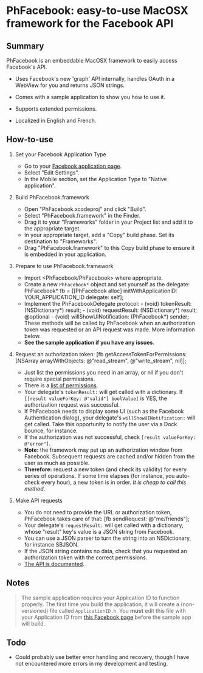 PhFacebook: easy-to-use MacOSX framework for the Facebook API
=============================================================

Summary
-------

PhFacebook is an embeddable MacOSX framework to easily access Facebook's API.

* Uses Facebook's new 'graph' API internally, handles OAuth in a WebView for you and returns JSON strings.

* Comes with a sample application to show you how to use it.

* Supports extended permissions.

* Localized in English and French.

How-to-use
----------

1.  Set your Facebook Application Type

    * Go to your [Facebook application page](http://www.facebook.com/developers/apps.php?app_id=YOUR_APP_ID).
    * Select "Edit Settings".
    * In the Mobile section, set the Application Type to "Native application".

2.  Build PhFacebook.framework

    * Open "PhFacebook.xcodeproj" and click "Build".
    * Select "PhFacebook.framework" in the Finder.
    * Drag it to your "Frameworks" folder in your Project list and add it to the appropriate target.
    * In your appropriate target, add a "Copy" build phase. Set its destination to "Frameworks".
    * Drag "PhFacebook.framework" to this Copy build phase to ensure it is embedded in your application.

3.  Prepare to use PhFacebook.framework

    * Import <PhFacebook/PhFacebook> where appropriate.
    * Create a new `PhFacebook*` object and set yourself as the delegate:
            PhFacebook* fb = [[PhFacebook alloc] initWithApplicationID: YOUR_APPLICATION_ID delegate: self];
    * Implement the PhFacebookDelegate protocol:
            - (void) tokenResult: (NSDictionary*) result;
            - (void) requestResult: (NSDictionary*) result;
            @optional
            - (void) willShowUINotification: (PhFacebook*) sender;
      These methods will be called by PhFacebook when an authorization token was requested or an API request was made.
      More information below.
    * __See the sample application if you have any issues__.

4.  Request an authorization token:
        [fb getAccessTokenForPermissions: [NSArray arrayWithObjects: @"read_stream", @"write_stream", nil]];
    * Just list the permissions you need in an array, or nil if you don't require special permissions.
    * There is a [list of permissions](http://developers.facebook.com/docs/authentication/permissions).
    * Your delegate's `tokenResult:` will get called with a dictionary. If `[[result valueForKey: @"valid"] boolValue]` is YES, the authorization request was successful.
    * If PhFacebook needs to display some UI (such as the Facebook Authentication dialog), your delegate's `willShowUINotification:` will get called. Take this opportunity to notify the user via a Dock bounce, for instance.
    * If the authorization was not successful, check `[result valueForKey: @"error"]`.
    * __Note:__ the framework may put up an authorization window from Facebook. Subsequent requests are cached and/or hidden from the user as much as possible.
    * __Therefore:__ request a new token (and check its validity) for every series of operations. If some time elapses (for instance, you auto-check every hour), a new token is in order. _It is cheap to call this method_.

5.  Make API requests
    * You do not need to provide the URL or authorization token, PhFacebook takes care of that:
            [fb sendRequest: @"me/friends"];
    * Your delegate's `requestResult:` will get called with a dictionary, whose "result" key's value is a JSON string from Facebook.
    * You can use a JSON parser to turn the string into an NSDictionary, for instance SBJSON.
    * If the JSON string contains no data, check that you requested an authorization token with the correct permissions.
    * [The API is documented](http://developers.facebook.com/docs/api).

Notes
-----

> The sample application requires your Application ID to function properly. The first time you build the application, it will create a (non-versioned) file called `ApplicationID.h`.
> You __must__ edit this file with your Application ID from [this Facebook page](http://www.facebook.com/developers/apps.php) before the sample app will build.

Todo
----

* Could probably use better error handling and recovery, though I have not encountered more errors in my development and testing.